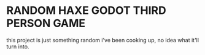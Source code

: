# RANDOM HAXE GODOT THIRD PERSON GAME  

this project is just something random i've been cooking up, no idea what it'll turn into.